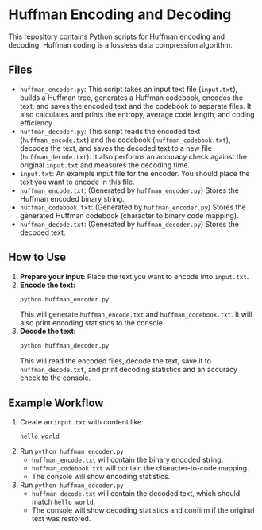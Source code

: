 # Huffman Encoding and Decoding

This repository contains Python scripts for Huffman encoding and decoding. Huffman coding is a lossless data compression algorithm.

## Files

* `huffman_encoder.py`: This script takes an input text file (`input.txt`), builds a Huffman tree, generates a Huffman codebook, encodes the text, and saves the encoded text and the codebook to separate files. It also calculates and prints the entropy, average code length, and coding efficiency.
* `huffman_decoder.py`: This script reads the encoded text (`huffman_encode.txt`) and the codebook (`huffman_codebook.txt`), decodes the text, and saves the decoded text to a new file (`huffman_decode.txt`). It also performs an accuracy check against the original `input.txt` and measures the decoding time.
* `input.txt`: An example input file for the encoder. You should place the text you want to encode in this file.
* `huffman_encode.txt`: (Generated by `huffman_encoder.py`) Stores the Huffman encoded binary string.
* `huffman_codebook.txt`: (Generated by `huffman_encoder.py`) Stores the generated Huffman codebook (character to binary code mapping).
* `huffman_decode.txt`: (Generated by `huffman_decoder.py`) Stores the decoded text.

## How to Use

1.  **Prepare your input:** Place the text you want to encode into `input.txt`.
2.  **Encode the text:**
    ```bash
    python huffman_encoder.py
    ```
    This will generate `huffman_encode.txt` and `huffman_codebook.txt`. It will also print encoding statistics to the console.
3.  **Decode the text:**
    ```bash
    python huffman_decoder.py
    ```
    This will read the encoded files, decode the text, save it to `huffman_decode.txt`, and print decoding statistics and an accuracy check to the console.

## Example Workflow

1.  Create an `input.txt` with content like:
    ```
    hello world
    ```
2.  Run `python huffman_encoder.py`
    * `huffman_encode.txt` will contain the binary encoded string.
    * `huffman_codebook.txt` will contain the character-to-code mapping.
    * The console will show encoding statistics.
3.  Run `python huffman_decoder.py`
    * `huffman_decode.txt` will contain the decoded text, which should match `hello world`.
    * The console will show decoding statistics and confirm if the original text was restored.